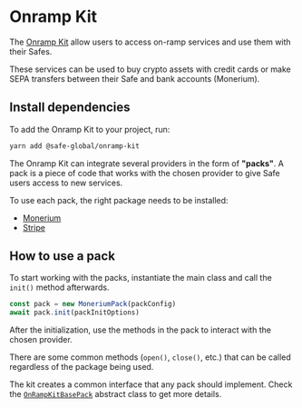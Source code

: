 # Onramp Kit

The [Onramp Kit](https://github.com/safe-global/safe-core-sdk/tree/main/packages/onramp-kit) allow users to access on-ramp services and use them with their Safes.

These services can be used to buy crypto assets with credit cards or make SEPA transfers between their Safe and bank accounts (Monerium).

## Install dependencies

To add the Onramp Kit to your project, run:

```bash
yarn add @safe-global/onramp-kit
```
The Onramp Kit can integrate several providers in the form of **"packs"**. A pack is a piece of code that works with the chosen provider to give Safe users access to new services.

To use each pack, the right package needs to be installed:

- [Monerium](./MoneriumPack.md#install)
- [Stripe](./StripePack.md#install)

## How to use a pack

To start working with the packs, instantiate the main class and call the `init()` method afterwards.

```typescript
const pack = new MoneriumPack(packConfig)
await pack.init(packInitOptions)
```

After the initialization, use the methods in the pack to interact with the chosen provider.

There are some common methods (`open()`, `close()`, etc.) that can be called regardless of the package being used.

The kit creates a common interface that any pack should implement. Check the [`OnRampKitBasePack`](./OnRampKitBasePack.md) abstract class to get more details.
